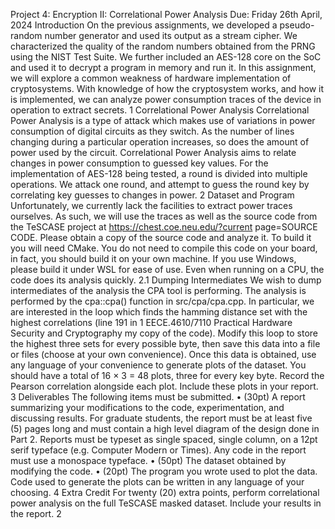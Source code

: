 Project 4: Encryption II: Correlational Power Analysis
Due: Friday 26th April, 2024
Introduction
On the previous assignments, we developed a pseudo-random number generator and used its
output as a stream cipher. We characterized the quality of the random numbers obtained
from the PRNG using the NIST Test Suite. We further included an AES-128 core on the
SoC and used it to decrypt a program in memory and run it.
In this assignment, we will explore a common weakness of hardware implementation of
cryptosystems. With knowledge of how the cryptosystem works, and how it is implemented,
we can analyze power consumption traces of the device in operation to extract secrets.
1 Correlational Power Analysis
Correlational Power Analysis is a type of attack which makes use of variations in power
consumption of digital circuits as they switch. As the number of lines changing during a
particular operation increases, so does the amount of power used by the circuit.
Correlational Power Analysis aims to relate changes in power consumption to guessed
key values. For the implementation of AES-128 being tested, a round is divided into multiple
operations. We attack one round, and attempt to guess the round key by correlating key
guesses to changes in power.
2 Dataset and Program
Unfortunately, we currently lack the facilities to extract power traces ourselves. As such,
we will use the traces as well as the source code from the TeSCASE project at
https://chest.coe.neu.edu/?current page=SOURCE CODE.
Please obtain a copy of the source code and analyze it. To build it you will need CMake.
You do not need to compile this code on your board, in fact, you should build it on your
own machine. If you use Windows, please build it under WSL for ease of use. Even when
running on a CPU, the code does its analysis quickly.
2.1 Dumping Intermediates
We wish to dump intermediates of the analysis the CPA tool is performing. The analysis is
performed by the cpa::cpa() function in src/cpa/cpa.cpp. In particular, we are interested
in the loop which finds the hamming distance set with the highest correlations (line 191 in
1
EECE.4610/7110 Practical Hardware Security
and Cryptography
my copy of the code). Modify this loop to store the highest three sets for every possible
byte, then save this data into a file or files (choose at your own convenience).
Once this data is obtained, use any language of your convenience to generate plots of
the dataset. You should have a total of 16 × 3 = 48 plots, three for every key byte. Record
the Pearson correlation alongside each plot. Include these plots in your report.
3 Deliverables
The following items must be submitted.
• (30pt) A report summarizing your modifications to the code, experimentation, and
discussing results. For graduate students, the report must be at least five (5) pages
long and must contain a high level diagram of the design done in Part 2. Reports must
be typeset as single spaced, single column, on a 12pt serif typeface (e.g. Computer
Modern or Times). Any code in the report must use a monospace typeface.
• (50pt) The dataset obtained by modifying the code.
• (20pt) The program you wrote used to plot the data.
Code used to generate the plots can be written in any language of your choosing.
4 Extra Credit
For twenty (20) extra points, perform correlational power analysis on the full TeSCASE
masked dataset. Include your results in the report.
2
